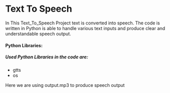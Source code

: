 # Text To Speech

In This Text_To_Speech Project text is converted into speech. 
The code is written in Python is able to handle various text inputs and produce clear and understandable speech output.

#### Python Libraries:

##### Used Python Libraries in the code are: 

- gtts
- os


Here we are using output.mp3 to produce speech output


